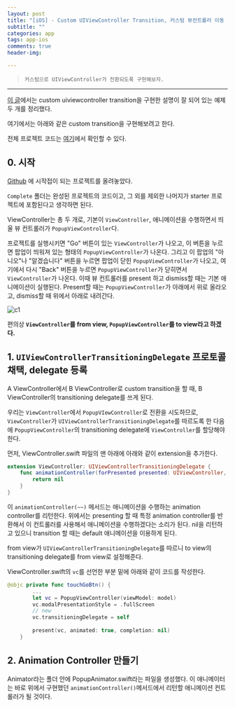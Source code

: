 ```yaml
---  
layout: post  
title: "[iOS] - Custom UIViewController Transition, 커스텀 뷰컨트롤러 이동 구현하기 튜토리얼"  
subtitle: ""  
categories: app
tags: app-ios
comments: true  
header-img: 

---  
```

  
> `커스텀으로 UIViewController가 전환되도록 구현해보자.`  

---

[이 글](https://yoojin99.github.io/app/Custom-UIViewController-Transition/)에서는 custom uiviewcontroller transition을 구현한
설명이 잘 되어 있는 예제 두 개를 정리했다. 

여기에서는 아래와 같은 custom transition을 구현해보려고 한다. 

전체 프로젝트 코드는 [여기](https://github.com/Yoojin99/iOS-UIViewController-Custom-Transition/tree/main/Complete)에서 확인할 수 있다.

## 0. 시작

[Github](https://github.com/Yoojin99/iOS-UIViewController-Custom-Transition) 에 시작접이 되는 프로젝트를 올려놓았다.

`Complete` 폴더는 완성된 프로젝트의 코드이고, 그 외를 제외한 나머지가 starter 프로젝트에 포함된다고 생각하면 된다.

ViewController는 총 두 개로, 기본이 `ViewController`, 애니메이션을 수행하면서 띄울 뷰 컨트롤러가 `PopupViewController`다.

프로젝트를 실행시키면 "Go" 버튼이 있는 `ViewController`가 나오고, 이 버튼을 누르면 팝업이 띄워져 있는 형태의 `PopupViewController`가 나온다.
그리고 이 팝업의 "아니오"나 "알겠습니다" 버튼을 누르면 팝업이 닫힌 `PopupViewController`가 나오고, 여기에서 다시 "Back" 버튼을 누르면 `PopupViewController`가 닫히면서
`ViewController`가 나온다. 이때 뷰 컨트롤러를 present 하고 dismiss할 때는 기본 애니메이션이 실행된다. Present할 때는 `PopupViewController`가
아래에서 위로 올라오고, dismiss할 때 위에서 아래로 내려간다.

![c1](https://user-images.githubusercontent.com/41438361/126753132-a291af84-f04a-420e-af5f-5d44d4c25cb5.gif)

편의상 **`ViewController`를 from view, `PopupViewController`를 to view라고 하겠다.**

## 1. `UIViewControllerTransitioningDelegate` 프로토콜 채택, delegate 등록

A ViewController에서 B ViewController로 custom transition을 할 때, B ViewController의 transitioning delegate를 쓰게 된다.

우리는 `ViewController`에서 `PopupVIewController`로 전환을 시도하므로, `ViewController`가 `UIViewControllerTransitioningDelegate`를 따르도록 한 다음에 `PopupViewController`의 transitioning delegate에 `ViewController`를 할당해야 한다.

먼저, ViewController.swift 파일의 맨 아래에 아래와 같이 extension을 추가한다.

```swift
extension ViewController: UIViewControllerTransitioningDelegate {
    func animationController(forPresented presented: UIViewController, presenting: UIViewController, source: UIViewController) -> UIViewControllerAnimatedTransitioning? {
        return nil
    }
}
```

이 `animationController(~~)` 메서드는 애니메이션을 수행하는 animation controller를 리턴한다. 위에서는 presenting 할 때 특정 animation controller를 반환해서 이 컨트롤러를 사용해서 애니메이션을 수행하겠다는 소리가 된다. nil을 리턴하고 있으니 transition 할 때는 default 애니메이션을 이용하게 된다. 

from view가 `UIViewControllerTransitioningDelegate`를 따르니 to view의 transitioning delegate를 from view로 설정해준다.

ViewController.swift의 `vc`를 선언한 부분 밑에 아래와 같이 코드를 작성한다.

```swift
@objc private func touchGoBtn() {
        ...
        let vc = PopupViewController(viewModel: model)
        vc.modalPresentationStyle = .fullScreen
        // new
        vc.transitioningDelegate = self
        
        present(vc, animated: true, completion: nil)
    }
```

## 2. Animation Controller 만들기

Animator라는 폴더 안에 PopupAnimator.swift라는 파일을 생성했다. 이 애니메이터는 바로 위에서 구현했던 `animationController()`메서드에서 리턴할 애니메이션 컨트롤러가 될 것이다.











